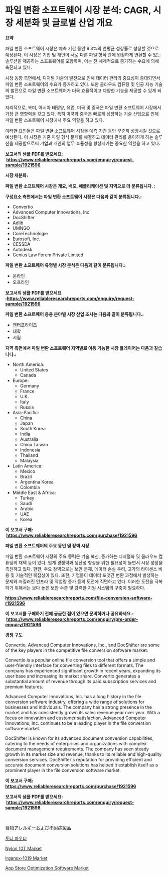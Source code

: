 <p><h1>파일 변환 소프트웨어 시장 분석: CAGR, 시장 세분화 및 글로벌 산업 개요</h1></p><p><strong>요약</strong></p>
<p><p>파일 변환 소프트웨어 시장은 예측 기간 동안 9.3%의 연평균 성장률로 성장할 것으로 예상된다. 이 시장은 기업 및 개인이 서로 다른 파일 형식 간에 원활하게 변환할 수 있는 솔루션을 제공하는 소프트웨어를 포함하며, 이는 전 세계적으로 증가하는 수요에 의해 촉진되고 있다.</p><p>시장 동향 측면에서, 디지털 기술의 발전으로 인해 데이터 관리의 중요성이 증대되면서 파일 변환 소프트웨어의 수요가 증가하고 있다. 또한 클라우드 컴퓨팅 및 인공 지능 기술의 발전으로 파일 변환 소프트웨어가 더욱 효율적이고 다양한 기능을 제공할 수 있게 되었다.</p><p>지리적으로, 북미, 아시아 태평양, 유럽, 미국 및 중국은 파일 변환 소프트웨어 시장에서 가장 큰 영향력을 갖고 있다. 특히 미국과 중국은 빠르게 성장하는 기술 산업으로 인해 파일 변환 소프트웨어 시장에서 주요 역할을 하고 있다.</p><p>이러한 요인들은 파일 변환 소프트웨어 시장을 예측 기간 동안 꾸준히 성장시킬 것으로 예상된다. 이 시장은 기존 파일 형식 문제를 해결하고 데이터 관리를 용이하게 하는 솔루션을 제공함으로써 기업과 개인의 업무 효율성을 향상시키는 중요한 역할을 하고 있다.</p></p>
<p><strong>보고서의 샘플 PDF를 받으세요: &nbsp;<a href="https://www.reliableresearchreports.com/enquiry/request-sample/1921596">https://www.reliableresearchreports.com/enquiry/request-sample/1921596</a></strong></p>
<p><strong>시장 세분화:</strong></p>
<p><strong> 파일 변환 소프트웨어 시장은 개요, 배포, 애플리케이션 및 지역으로 더 분류됩니다. :</strong></p>
<p><strong>구성요소 측면에서는 파일 변환 소프트웨어 시장은 다음과 같이 분류됩니다.:</strong></p>
<p><ul><li>Convertio</li><li>Advanced Computer Innovations, Inc.</li><li>DocShifter</li><li>Adlib</li><li>UMNGO</li><li>CoreTechnologie</li><li>Eurosoft, Inc.</li><li>CESSDA</li><li>Autodesk</li><li>Genius Law Forum Private Limited</li></ul></p>
<p><strong> 파일 변환 소프트웨어 유형별 시장 분석은 다음과 같이 분류됩니다.:</strong></p>
<p><ul><li>온라인</li><li>오프라인</li></ul></p>
<p><strong>보고서의 샘플 PDF를 받으세요 :<a href="https://www.reliableresearchreports.com/enquiry/request-sample/1921596">https://www.reliableresearchreports.com/enquiry/request-sample/1921596</a></strong></p>
<p><strong> 파일 변환 소프트웨어 응용 분야별 시장 산업 조사는 다음과 같이 분류됩니다.:</strong></p>
<p><ul><li>엔터프라이즈</li><li>대학</li><li>시립</li></ul></p>
<p><strong>지역 측면에서 파일 변환 소프트웨어 지역별로 이용 가능한 시장 플레이어는 다음과 같습니다.:</strong></p>
<p><ul>
    <li>
        North America:
        <ul>
            <li>United States</li>
            <li>Canada</li>
        </ul>
    </li>
    <li>
        Europe:
        <ul>
            <li>Germany</li>
            <li>France</li>
            <li>U.K.</li>
            <li>Italy</li>
            <li>Russia</li>
        </ul>
    </li>
    <li>
        Asia-Pacific:
        <ul>
            <li>China</li>
            <li>Japan</li>
            <li>South Korea</li>
            <li>India</li>
            <li>Australia</li>
            <li>China Taiwan</li>
            <li>Indonesia</li>
            <li>Thailand</li>
            <li>Malaysia</li>
        </ul>
    </li>
    <li>
        Latin America:
        <ul>
            <li>Mexico</li>
            <li>Brazil</li>
            <li>Argentina Korea</li>
            <li>Colombia</li>
        </ul>
    </li>
    <li>
        Middle East & Africa:
        <ul>
            <li>Turkey</li>
            <li>Saudi</li>
            <li>Arabia</li>
            <li>UAE</li>
            <li>Korea</li>
        </ul>
    </li>
    </ul></p>
<p><strong>이 보고서 구매: &nbsp;<a href="https://www.reliableresearchreports.com/purchase/1921596">https://www.reliableresearchreports.com/purchase/1921596</a></strong></p>
<p><strong>파일 변환 소프트웨어의 주요 동인 및 장벽 시장</strong></p>
<p><p>파일 변환 소프트웨어 시장의 주요 동력은 기술 혁신, 증가하는 디지털화 및 클라우드 컴퓨팅의 채택 등이 있다. 업계 경쟁력과 생산성 향상을 위한 필요성이 늘면서 시장 성장을 촉진하고 있다. 한편, 주요 장벽으로는 보안 문제, 데이터 손실 우려, 고가의 라이센스 비용 및 기술적인 복잡성이 있다. 또한, 기업들이 데이터 포맷간 변환 과정에서 발생하는 문제와 저질러진 인프라 및 작업량 증가 등의 도전에 직면하고 있다. 이러한 도전을 극복하기 위해서는 보다 높은 보안 수준 및 강력한 지원 시스템의 구축이 필요하다.</p></p>
<p><strong><a href="https://www.reliableresearchreports.com/file-conversion-software-r1921596">https://www.reliableresearchreports.com/file-conversion-software-r1921596</a></strong></p>
<p><strong>이 보고서를 구매하기 전에 궁금한 점이 있으면 문의하거나 공유하세요.: &nbsp;<a href="https://www.reliableresearchreports.com/enquiry/pre-order-enquiry/1921596">https://www.reliableresearchreports.com/enquiry/pre-order-enquiry/1921596</a></strong></p>
<p><strong>경쟁 구도</strong></p>
<p><p>Convertio, Advanced Computer Innovations, Inc., and DocShifter are some of the key players in the competitive file conversion software market.</p><p>Convertio is a popular online file conversion tool that offers a simple and user-friendly interface for converting files to different formats. The company has experienced significant growth in recent years, expanding its user base and increasing its market share. Convertio generates a substantial amount of revenue through its paid subscription services and premium features.</p><p>Advanced Computer Innovations, Inc. has a long history in the file conversion software industry, offering a wide range of solutions for businesses and individuals. The company has a strong presence in the market and has consistently grown its sales revenue year over year. With a focus on innovation and customer satisfaction, Advanced Computer Innovations, Inc. continues to be a leading player in the file conversion software market.</p><p>DocShifter is known for its advanced document conversion capabilities, catering to the needs of enterprises and organizations with complex document management requirements. The company has seen steady growth in its market size and revenue, thanks to its reliable and high-quality conversion services. DocShifter's reputation for providing efficient and accurate document conversion solutions has helped it establish itself as a prominent player in the file conversion software market.</p></p>
<p><strong>이 보고서 구매: &nbsp; <a href="https://www.reliableresearchreports.com/purchase/1921596">https://www.reliableresearchreports.com/purchase/1921596</a></strong></p>
<p><strong>보고서의 샘플 PDF를 받으세요: &nbsp;<a href="https://www.reliableresearchreports.com/enquiry/request-sample/1921596">https://www.reliableresearchreports.com/enquiry/request-sample/1921596</a></strong><strong></strong></p>
<p>&nbsp;</p>
<p><p><a href="https://github.com/Fatimaklein1/Market-Research-Report-List-1/blob/main/755242052979.md">食物アレルギーおよび不耐症製品</a></p><p><a href="https://github.com/JackieFauhey9089475/Market-Research-Report-List-1/blob/main/751746248814.md">토너 파우더</a></p><p><a href="https://issuu.com/reportprime-2/docs/nylon-10t-market-size-2030.pptx">Nylon 10T Market</a></p><p><a href="https://issuu.com/reportprime-2/docs/irganox-1019-market-size-2030.pptx">Irganox-1019 Market</a></p><p><a href="https://github.com/julyju69/Market-Research-Report-List-3/blob/main/app-store-optimization-software-market.md">App Store Optimization Software Market</a></p></p>